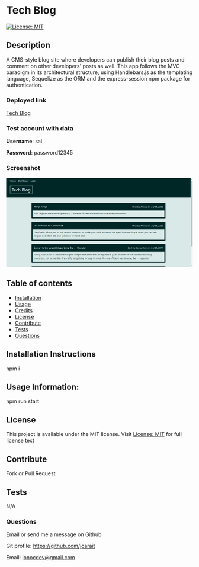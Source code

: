 # Tech Blog
  [![License: MIT](https://img.shields.io/badge/License-MIT-yellow.svg)](https://opensource.org/licenses/MIT)

## Description

A CMS-style blog site where developers can publish their blog posts and comment on other developers' posts as well. This app follows the MVC paradigm in its architectural structure, using Handlebars.js as the templating language, Sequelize as the ORM and the express-session npm package for authentication.

### Deployed link

[Tech Blog](https://tech-blog-by-jono.herokuapp.com/)

### Test account with data

**Username**: sal

**Password**: password12345

### Screenshot

![Techblog](./public/techblog.png)

## Table of contents

- [Installation](#installation)
- [Usage](#usage)
- [Credits](#credits)
- [License](#license)
- [Contribute](#Contribute)
- [Tests](#Tests)
- [Questions](#Questions)

## Installation Instructions

npm i

## Usage Information:

npm run start

## License

This project is available under the MIT license. Visit [License: MIT](https://opensource.org/licenses/MIT) for full license text

## Contribute

Fork or Pull Request

## Tests

N/A

### Questions

Email or send me a message on Github

Git profile: https://github.com/jcarait

Email: jonocdev@gmail.com